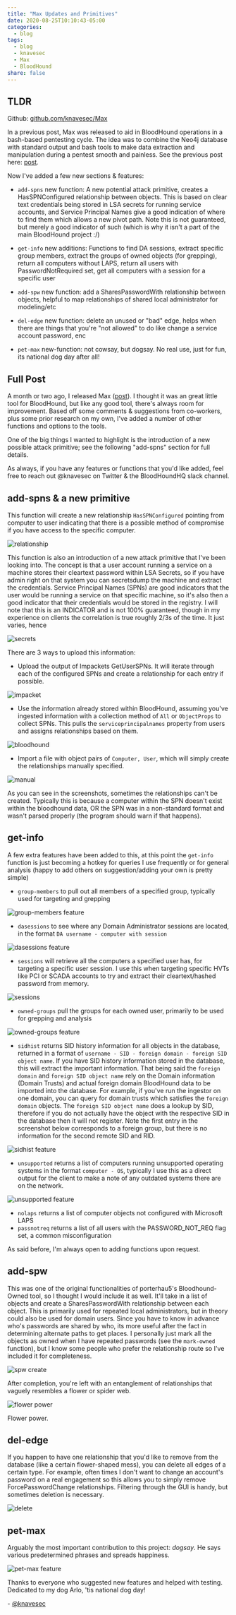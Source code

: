 ```yaml
---
title: "Max Updates and Primitives"
date: 2020-08-25T10:10:43-05:00
categories:
  - blog
tags:
  - blog
  - knavesec
  - Max
  - BloodHound
share: false
---
```


## TLDR

Github: [github.com/knavesec/Max](https://github.com/knavesec/Max)

In a previous post, Max was released to aid in BloodHound operations in a bash-based pentesting cycle. The idea was to combine the Neo4j database with standard output and bash tools to make data extraction and manipulation during a pentest smooth and painless. See the previous post here: [post](https://whynotsecurity.com/blog/max/).

Now I've added a few new sections & features:

* `add-spns` new function: A new potential attack primitive, creates a HasSPNConfigured relationship between objects. This is based on clear text credentials being stored in LSA secrets for running service accounts, and Service Principal Names give a good indication of where to find them which allows a new pivot path. Note this is not guaranteed, but merely a good indicator of such (which is why it isn't a part of the main BloodHound project :/)

* `get-info` new additions: Functions to find DA sessions, extract specific group members, extract the groups of owned objects (for grepping), return all computers without LAPS, return all users with PasswordNotRequired set, get all computers with a session for a specific user

* `add-spw` new function: add a SharesPasswordWith relationship between objects, helpful to map relationships of shared local administrator for modeling/etc

* `del-edge` new function: delete an unused or "bad" edge, helps when there are things that you're "not allowed" to do like change a service account password, enc

* `pet-max` new-function: not cowsay, but dogsay. No real use, just for fun, its national dog day after all!


## Full Post

A month or two ago, I released Max ([post](https://whynotsecurity.com/blog/max/)). I thought it was an great little tool for BloodHound, but like any good tool, there's always room for improvement. Based off some comments & suggestions from co-workers, plus some prior research on my own, I've added a number of other functions and options to the tools.

One of the big things I wanted to highlight is the introduction of a new possible attack primitive; see the following "add-spns" section for full details.

As always, if you have any features or functions that you'd like added, feel free to reach out @knavesec on Twitter & the BloodHoundHQ slack channel.


## add-spns & a new primitive

This function will create a new relationship `HasSPNConfigured` pointing from computer to user indicating that there is a possible method of compromise if you have access to the specific computer.

![relationship](https://raw.githubusercontent.com/whynotsecurity/whynotsecurity.github.io/master/assests/images/max-screenshots/post2/spn-rel.png)

This function is also an introduction of a new attack primitive that I've been looking into. The concept is that a user account running a service on a machine stores their cleartext password within LSA Secrets, so if you have admin right on that system you can secretsdump the machine and extract the credentials. Service Principal Names (SPNs) are good indicators that the user would be running a service on that specific machine, so it's also then a good indicator that their credentials would be stored in the registry. I will note that this is an INDICATOR and is not 100% guaranteed, though in my experience on clients the correlation is true roughly 2/3s of the time. It just varies, hence

![secrets](https://raw.githubusercontent.com/whynotsecurity/whynotsecurity.github.io/master/assests/images/max-screenshots/post2/spn-secrets.png)

There are 3 ways to upload this information:

* Upload the output of Impackets GetUserSPNs. It will iterate through each of the configured SPNs and create a relationship for each entry if possible.

![impacket](https://raw.githubusercontent.com/whynotsecurity/whynotsecurity.github.io/master/assests/images/max-screenshots/post2/spns-i.png)

* Use the information already stored within BloodHound, assuming you've ingested information with a collection method of `All` or `ObjectProps` to collect SPNs. This pulls the `serviceprincipalnames` property from users and assigns relationships based on them.

![bloodhound](https://raw.githubusercontent.com/whynotsecurity/whynotsecurity.github.io/master/assests/images/max-screenshots/post2/spns-b.png)

* Import a file with object pairs of `Computer, User`, which will simply create the relationships manually specified.

![manual](https://raw.githubusercontent.com/whynotsecurity/whynotsecurity.github.io/master/assests/images/max-screenshots/post2/spns-f.png)

As you can see in the screenshots, sometimes the relationships can't be created. Typically this is because a computer within the SPN doesn't exist within the bloodhound data, OR the SPN was in a non-standard format and wasn't parsed properly (the program should warn if that happens).


## get-info

A few extra features have been added to this, at this point the `get-info` function is just becoming a hotkey for queries I use frequently or for general analysis (happy to add others on suggestion/adding your own is pretty simple)   

* `group-members` to pull out all members of a specified group, typically used for targeting and grepping

![group-members feature](https://raw.githubusercontent.com/whynotsecurity/whynotsecurity.github.io/master/assests/images/max-screenshots/post2/group-mems.png)

* `dasessions` to see where any Domain Administrator sessions are located, in the format `DA username - computer with session`

![dasessions feature](https://raw.githubusercontent.com/whynotsecurity/whynotsecurity.github.io/master/assests/images/max-screenshots/post2/dasessions.png)

* `sessions` will retrieve all the computers a specified user has, for targeting a specific user session. I use this when targeting specific HVTs like PCI or SCADA accounts to try and extract their cleartext/hashed password from memory.

![sessions](https://raw.githubusercontent.com/whynotsecurity/whynotsecurity.github.io/master/assests/images/max-screenshots/post2/sessions.png)

* `owned-groups` pull the groups for each owned user, primarily to be used for grepping and analysis

![owned-groups feature](https://raw.githubusercontent.com/whynotsecurity/whynotsecurity.github.io/master/assests/images/max-screenshots/post2/owned-groups.png)

* `sidhist` returns SID history information for all objects in the database, returned in a format of `username - SID - foreign domain - foreign SID object name`. If you have SID history information stored in the database, this will extract the important information. That being said the `foreign domain` and `foreign SID object name` rely on the Domain information (Domain Trusts) and actual foreign domain BloodHound data to be imported into the database. For example, if you've run the ingestor on one domain, you can query for domain trusts which satisfies the `foreign domain` objects. The `foreign SID object name` does a lookup by SID, therefore if you do not actually have the object with the respective SID in the database then it will not register. Note the first entry in the screenshot below corresponds to a foreign group, but there is no information for the second remote SID and RID.

![sidhist feature](https://raw.githubusercontent.com/whynotsecurity/whynotsecurity.github.io/master/assests/images/max-screenshots/post2/sidhist.png)

* `unsupported` returns a list of computers running unsupported operating systems in the format `computer - OS`, typically I use this as a direct output for the client to make a note of any outdated systems there are on the network.

![unsupported feature](https://raw.githubusercontent.com/whynotsecurity/whynotsecurity.github.io/master/assests/images/max-screenshots/post2/unsupport.png)

* `nolaps` returns a list of computer objects not configured with Microsoft LAPS
* `passnotreq` returns a list of all users with the PASSWORD_NOT_REQ flag set, a common misconfiguration

As said before, I'm always open to adding functions upon request.


## add-spw

This was one of the original functionalities of porterhau5's Bloodhound-Owned tool, so I thought I would include it as well. It'll take in a list of objects and create a SharesPasswordWith relationship between each object. This is primarily used for repeated local administrators, but in theory could also be used for domain users. Since you have to know in advance who's passwords are shared by who, its more useful after the fact in determining alternate paths to get places. I personally just mark all the objects as owned when I have repeated passwords (see the `mark-owned` function), but I know some people who prefer the relationship route so I've included it for completeness.

![spw create](https://raw.githubusercontent.com/whynotsecurity/whynotsecurity.github.io/master/assests/images/max-screenshots/post2/spw-create.png)

After completion, you're left with an entanglement of relationships that vaguely resembles a flower or spider web.

![flower power](https://raw.githubusercontent.com/whynotsecurity/whynotsecurity.github.io/master/assests/images/max-screenshots/post2/spw-rel.png)

Flower power.


## del-edge

If you happen to have one relationship that you'd like to remove from the database (like a certain flower-shaped mess), you can delete all edges of a certain type. For example, often times I don't want to change an account's password on a real engagement so this allows you to simply remove ForcePasswordChange relationships. Filtering through the GUI is handy, but sometimes deletion is necessary.

![delete](https://raw.githubusercontent.com/whynotsecurity/whynotsecurity.github.io/master/assests/images/max-screenshots/post2/del.png)

## pet-max

Arguably the most important contribution to this project: _dogsay_. He says various predetermined phrases and spreads happiness.

![pet-max feature](https://raw.githubusercontent.com/whynotsecurity/whynotsecurity.github.io/master/assests/images/max-screenshots/post2/pet-max.png)



Thanks to everyone who suggested new features and helped with testing. Dedicated to my dog Arlo, 'tis national dog day!

\- [@knavesec](https://twitter.com/knavesec)
